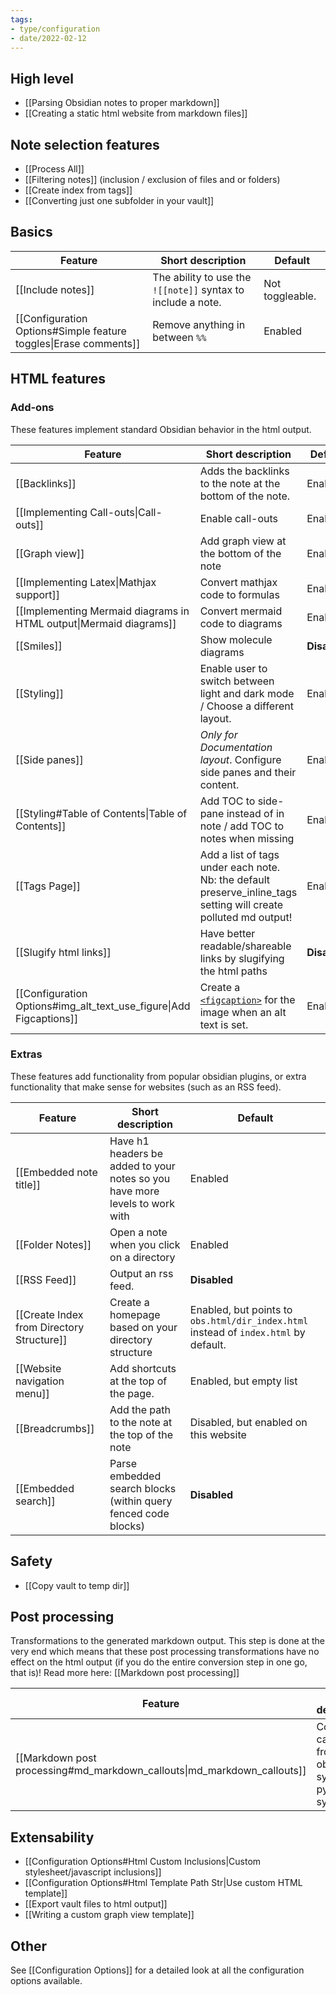 ```yaml
---
tags:
- type/configuration
- date/2022-02-12
---
```


## High level
- [[Parsing Obsidian notes to proper markdown]]
- [[Creating a static html website from markdown files]]

## Note selection features
- [[Process All]]
- [[Filtering notes]] (inclusion / exclusion of files and or folders)
- [[Create index from tags]]
- [[Converting just one subfolder in your vault]]

## Basics
| Feature | Short description | Default |
| ------- | ----------------- | ------- |
| [[Include notes]] | The ability to use the `![[note]]` syntax to include a note. | Not toggleable. |
| [[Configuration Options#Simple feature toggles\|Erase comments]] | Remove anything in between `%%` | Enabled |

## HTML features
### Add-ons
These features implement standard Obsidian behavior in the html output.

| Feature | Short description | Default |
| ------- | ----------------- | ------- |
| [[Backlinks]] | Adds the backlinks to the note at the bottom of the note. | Enabed |
| [[Implementing Call-outs\|Call-outs]] | Enable call-outs | Enabled |
| [[Graph view]] | Add graph view at the bottom of the note | Enabled |
| [[Implementing Latex\|Mathjax support]] | Convert mathjax code to formulas | Enabled |
| [[Implementing Mermaid diagrams in HTML output\|Mermaid diagrams]] | Convert mermaid code to diagrams | Enabled |
| [[Smiles]] | Show molecule diagrams | **Disabled** |
| [[Styling]] | Enable user to switch between light and dark mode / Choose a different layout. | Enabled |
| [[Side panes]] | *Only for Documentation layout*. Configure side panes and their content. | Enabled |
| [[Styling#Table of Contents\|Table of Contents]] | Add TOC to side-pane instead of in note / add TOC to notes when missing | Enabled |
| [[Tags Page]] | Add a list of tags under each note. Nb: the default preserve_inline_tags setting will create polluted md output! | Enabled |
| [[Slugify html links]] | Have better readable/shareable links by slugifying the html paths | **Disabled** |
| [[Configuration Options#img_alt_text_use_figure\|Add Figcaptions]] | Create a [`<figcaption>`](https://developer.mozilla.org/en-US/docs/Web/HTML/Element/figcaption) for the image when an alt text is set. | Enabled |

### Extras
These features add functionality from popular obsidian plugins, or extra functionality that make sense for websites (such as an RSS feed).

| Feature | Short description | Default |
| ------- | ----------------- | ------- |
| [[Embedded note title]] | Have h1 headers be added to your notes so you have more levels to work with | Enabled |
| [[Folder Notes]] | Open a note when you click on a directory | Enabled |
| [[RSS Feed]] | Output an rss feed. | **Disabled** |
| [[Create Index from Directory Structure]] | Create a homepage based on your directory structure | Enabled, but points to `obs.html/dir_index.html` instead of `index.html` by default. |
| [[Website navigation menu]] | Add shortcuts at the top of the page. | Enabled, but empty list |
| [[Breadcrumbs]] | Add the path to the note at the top of the note | Disabled, but enabled on this website |
| [[Embedded search]] | Parse embedded search blocks (within query fenced code blocks) | **Disabled** |

## Safety
- [[Copy vault to temp dir]]

## Post processing
Transformations to the generated markdown output. This step is done at the very end which means that these post processing transformations have no effect on the html output (if you do the entire conversion step in one go, that is)! Read more here: [[Markdown post processing]]

| Feature | Short description | Default |
| ------- | ----------------- | ------- |
| [[Markdown post processing#md_markdown_callouts\|md_markdown_callouts]] | Convert callouts from obsidian syntax to py block syntax | Disabled |

## Extensability
- [[Configuration Options#Html Custom Inclusions|Custom stylesheet/javascript inclusions]]
- [[Configuration Options#Html Template Path Str|Use custom HTML template]]
- [[Export vault files to html output]]
- [[Writing a custom graph view template]]

## Other
See [[Configuration Options]] for a detailed look at all the configuration options available.